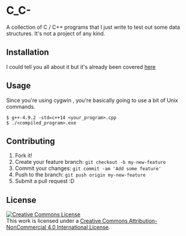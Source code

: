 # C_C-

A collection of C / C++ programs that I just write to test out some data structures. It's not a project of any kind.

## Installation
I could tell you all about it but it's already been covered [here](http://cs.calvin.edu/curriculum/cs/112/resources/installingEclipse/cygwin/)

## Usage
Since you're using cygwin , you're basically going to use a bit of Unix commands.
```
$ g++-4.9.2 -std=c++14 <your_program>.cpp
$ ./<compiled_program>.exe
```

## Contributing

1. Fork it!
2. Create your feature branch: `git checkout -b my-new-feature`
3. Commit your changes: `git commit -am 'Add some feature'`
4. Push to the branch: `git push origin my-new-feature`
5. Submit a pull request :D

## License

<a rel="license" href="http://creativecommons.org/licenses/by-nc/4.0/"><img alt="Creative Commons License" style="border-width:0" src="https://i.creativecommons.org/l/by-nc/4.0/88x31.png" /></a><br />This work is licensed under a <a rel="license" href="http://creativecommons.org/licenses/by-nc/4.0/">Creative Commons Attribution-NonCommercial 4.0 International License</a>.
